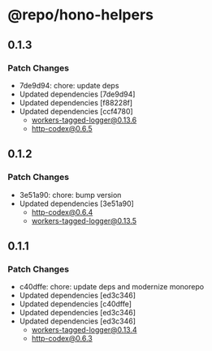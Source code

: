 # @repo/hono-helpers

## 0.1.3

### Patch Changes

- 7de9d94: chore: update deps
- Updated dependencies [7de9d94]
- Updated dependencies [f88228f]
- Updated dependencies [ccf4780]
  - workers-tagged-logger@0.13.6
  - http-codex@0.6.5

## 0.1.2

### Patch Changes

- 3e51a90: chore: bump version
- Updated dependencies [3e51a90]
  - http-codex@0.6.4
  - workers-tagged-logger@0.13.5

## 0.1.1

### Patch Changes

- c40dffe: chore: update deps and modernize monorepo
- Updated dependencies [ed3c346]
- Updated dependencies [c40dffe]
- Updated dependencies [ed3c346]
- Updated dependencies [ed3c346]
  - workers-tagged-logger@0.13.4
  - http-codex@0.6.3
